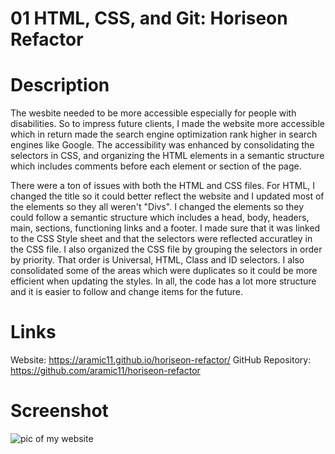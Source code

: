 # 01 HTML, CSS, and Git: Horiseon Refactor

# Description
The wesbite needed to be more accessible especially for people with disabilities. So to impress future clients, I made the website more accessible which in return made the search engine optimization rank higher in search engines like Google. The accessibility was enhanced by consolidating the selectors in CSS, and organizing the HTML elements in a semantic structure which includes comments before each element or section of the page.

There were a ton of issues with both the HTML and CSS files. For HTML, I changed the title so it could better reflect the website and I updated most of the elements so they all weren't "Divs". I changed the elements so they could follow a semantic structure which includes a head, body, headers, main, sections, functioning links and a footer. I made sure that it was linked to the CSS Style sheet and that the selectors were reflected accuratley in the CSS file. I also organized the CSS file by grouping the selectors in order by priority. That order is Universal, HTML, Class and ID selectors. I also consolidated some of the areas which were duplicates so it could be more efficient when updating the styles. In all, the code has a lot more structure and it is easier to follow and change items for the future. 


# Links

Website: https://aramic11.github.io/horiseon-refactor/
GitHub Repository: https://github.com/aramic11/horiseon-refactor

# Screenshot
<img src="./assets/css/images/horiseon Snipit.png" alt= "pic of my website">



